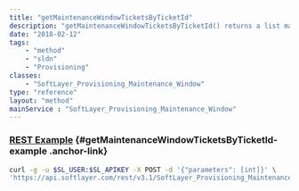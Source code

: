 ```yaml
---
title: "getMaintenanceWindowTicketsByTicketId"
description: "getMaintenanceWindowTicketsByTicketId() returns a list maintenance window ticket records by ticket id "
date: "2018-02-12"
tags:
    - "method"
    - "sldn"
    - "Provisioning"
classes:
    - "SoftLayer_Provisioning_Maintenance_Window"
type: "reference"
layout: "method"
mainService : "SoftLayer_Provisioning_Maintenance_Window"
---
```


### [REST Example](#getMaintenanceWindowTicketsByTicketId-example) <a href="/article/rest/"><i class="fas fa-question"></i></a> {#getMaintenanceWindowTicketsByTicketId-example .anchor-link} 
```bash
curl -g -u $SL_USER:$SL_APIKEY -X POST -d '{"parameters": [int]}' \
'https://api.softlayer.com/rest/v3.1/SoftLayer_Provisioning_Maintenance_Window/getMaintenanceWindowTicketsByTicketId'
```
